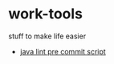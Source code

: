 # work-tools
stuff to make life easier

* [java lint pre commit script](../tree/master/scripts/sh/git/hooks)
